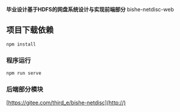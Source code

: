  **毕业设计基于HDFS的网盘系统设计与实现前端部分** 
bishe-netdisc-web

## 项目下载依赖
```
npm install
```

### 程序运行
```
npm run serve
```

### 后端部分模块

[https://gitee.com/third_e/bishe-netdisc](http://)


